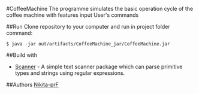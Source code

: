 #CoffeeMachine
The programme simulates the basic operation cycle of the coffee machine with features input User's commands

##Run
Clone repository to your computer and run in project folder command:
```
$ java -jar out/artifacts/CoffeeMachine_jar/CoffeeMachine.jar
```
##Build with
* [Scanner](https://docs.oracle.com/javase/8/docs/api/java/util/Scanner.html) -  A simple text scanner package which can parse primitive types and strings using regular expressions.

##Authors
[Nikita-prF](https://github.com/Nikita-prF)
